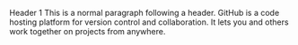 Header 1
This is a normal paragraph following a header. GitHub is a code hosting platform for version control and collaboration. It lets you and others work together on projects from anywhere.
